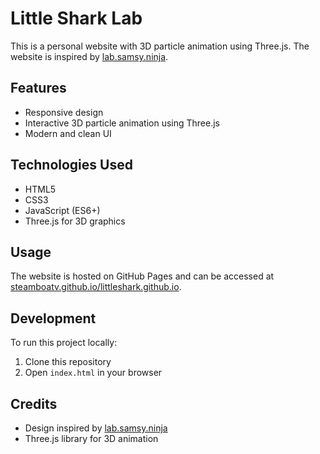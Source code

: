 # Little Shark Lab

This is a personal website with 3D particle animation using Three.js. The website is inspired by [lab.samsy.ninja](http://lab.samsy.ninja/).

## Features

- Responsive design
- Interactive 3D particle animation using Three.js
- Modern and clean UI

## Technologies Used

- HTML5
- CSS3
- JavaScript (ES6+)
- Three.js for 3D graphics

## Usage

The website is hosted on GitHub Pages and can be accessed at [steamboatv.github.io/littleshark.github.io](https://steamboatv.github.io/littleshark.github.io/).

## Development

To run this project locally:

1. Clone this repository
2. Open `index.html` in your browser

## Credits

- Design inspired by [lab.samsy.ninja](http://lab.samsy.ninja/)
- Three.js library for 3D animation